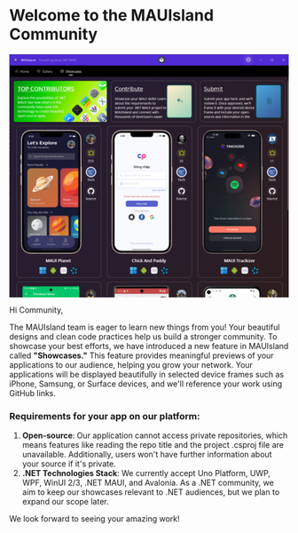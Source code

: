 
# Welcome to the MAUIsland Community

<p align="center">
  <img width="800" align="center" src="showcases_preview.png">
</p>

Hi Community,

The MAUIsland team is eager to learn new things from you! Your beautiful designs and clean code practices help us build a stronger community. To showcase your best efforts, we have introduced a new feature in MAUIsland called **"Showcases."** This feature provides meaningful previews of your applications to our audience, helping you grow your network. Your applications will be displayed beautifully in selected device frames such as iPhone, Samsung, or Surface devices, and we'll reference your work using GitHub links.

### Requirements for your app on our platform:
1. **Open-source**: Our application cannot access private repositories, which means features like reading the repo title and the project .csproj file are unavailable. Additionally, users won't have further information about your source if it's private.
2. **.NET Technologies Stack**: We currently accept Uno Platform, UWP, WPF, WinUI 2/3, .NET MAUI, and Avalonia. As a .NET community, we aim to keep our showcases relevant to .NET audiences, but we plan to expand our scope later.

We look forward to seeing your amazing work!
